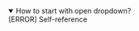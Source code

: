 <details open>
  <summary>How to start with open dropdown?</summary>
    [ERROR] Self-reference
  </details>
